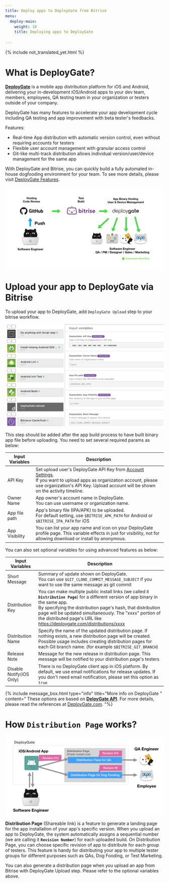 ```yaml
---
title: Deploy apps to DeployGate from Bitrise
menu:
  deploy-main:
    weight: 10
    title: Deploying apps to DeployGate

---
```

{% include not_translated_yet.html %}

# What is DeployGate?

[**DeployGate**](https://deploygate.com?locale=en) is a mobile app distribution platform for iOS and Android, delivering your in-development iOS/Android apps to your dev team, members, employees, QA testing team in your organization or testers outside of your company.


DeployGate has many features to accelerate your app development cycle including QA testing and app improvement with beta tester's feedbacks.

Features:
* Real-time App distribution with automatic version control, even without requiring accounts for testers
* Flexible user account management with granular access control
* Git-like multi-track distribution allows individual version/user/device management for the same app


With DeployGate and Bitrise, you can quickly build a fully automated in-house dogfooding environment for your team. To see more details, please visit [DeployGate Features](https://deploygate.com/features?locale=en).

![Automated app distribution workflow](/img/tutorials/deploy/deploygate/flow.png)

# Upload your app to DeployGate via Bitrise

To upload your app to DeployGate, add `DeployGate Upload` step to your bitrise workflow.

![DeployGate Workflow Step](/img/tutorials/deploy/deploygate/step.png)

This step should be added after the app build process to have built binary app file before uploading.
You need to set several required params as below:

| Input Variables | Description |
|-|-|
|API Key| Set upload user's DeployGate API Key from [Account Settings](https://deploygate.com/settings). <br>If you want to upload apps as organization account, please use organization's API Key. Upload account will be shown on the activity timeline.|
|Owner Name|App owner's account name in DeployGate. <br> You can use username or organization name. |
|App file path| App's binary file (IPA/APK) to be uploaded.<br>For default setting, use `$BITRISE_APK_PATH` for Android or `$BITRISE_IPA_PATH` for iOS|
|App Visibility| You can list your app name and icon on your DeployGate profile page. This variable effects in just for visibility, not for allowing download or install by anonymous. |

You can also set optional variables for using advanced features as below:

| Input Variables | Description |
|-|-|
|Short Message|Summary of update shown on DeployGate.<br>You can use `$GIT_CLONE_COMMIT_MESSAGE_SUBJECT` if you want to use the same message as git commit|
|Distribution Key|You can make multiple public install links (we called it **`Distribution Page`**) for a different version of app binary in the same app. <br>By specifying the distribution page's hash, that distribution page will be updated simultaneously. The "xxxx" portion of the distributed page's URL like https://deploygate.com/distributions/xxxx|
|Distribution Name|Specify the name of the updated distribution page. If nothing exists, a new distribution page will be created. Possible usage includes creating distribution pages for each Git branch name. (for example `$BITRISE_GIT_BRANCH`)|
|Release Note|Message for the new release in distribution page. This message will be notified to your distribution page's testers|
|Disable Notify(iOS Only)|There is no DeployGate client app in iOS platform. By default, we use email notifications for release updates. If you don't need email notification, please set this option as `true`|


{% include message_box.html type="info" title="More info on DeployGate " content=" These options are based on [**DeloyGate API**](https://docs.deploygate.com/reference). For more details, please read the references at [DeployGate.com](https://deploygate.com?locale=en).
"%}

# How `Distribution Page` works?

![Distribution Page](/img/tutorials/deploy/deploygate/distribution_page.png)

**Distribution Page** (Shareable link) is a feature to generate a landing page for the app installation of your app's specific version. When you upload an app to DeployGate, the system automatically assigns a sequential number (we are calling it **`Revision Number`**) for each uploaded build. On Distribution Page, you can choose specific revision of app to distribute for each group of testers.
This feature is handy for distributing your app to multiple tester groups for different purposes such as QAs, Dog Fooding, or Test Marketing.

You can also generate a distribution page when you upload an app from Bitrise with DeployGate Upload step. Please refer to the optional variables above.